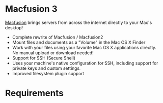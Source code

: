 Macfusion 3
===========

[Macfusion][] brings servers from across the internet directly to your Mac's desktop!


- Complete rewrite of Macfusion / Macfusion2 
- Mount files and documents as a "Volume" in the Mac OS X Finder
- Work with your files using your favorite Mac OS X applications directly. No manual upload or download needed!
- Support for SSH (Secure Shell)
- Uses your machine's native configuration for SSH, including support for private keys and custom settings.
- Improved filesystem plugin support

Requirements
============
[CocoaLumberjack]:https://github.com/CocoaLumberjack/CocoaLumberjack
[KVO-Blocks]:https://github.com/sleroux/KVO-Blocks



[Macfusion]:http://macfusionapp.org/
[Macfusion2]:https://github.com/mgorbach/macfusion2
[Fuse for OSX]:https://osxfuse.github.io/
[SSHFS]:https://github.com/mischievous/sshfs


